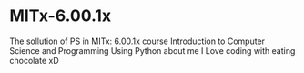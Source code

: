 MITx-6.00.1x
============

The sollution of  PS in MITx: 6.00.1x course
Introduction to Computer Science and Programming Using Python
about me I Love coding with eating chocolate xD
